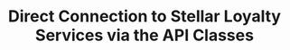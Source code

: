 ---
layout: page
title:  "Direct Connection to Stellar Loyalty Services via the API Classes"
categories: ios-sdk
---